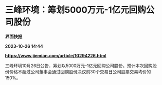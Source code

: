 # 三峰环境：筹划5000万元-1亿元回购公司股份
**界面快报**

**2023-10-26 14:44**

**https://www.jiemian.com/article/10294226.html**

三峰环境10月26日公告，筹划以5000万元-1亿元回购公司股份。预计本次回购股份价格不超过公司董事会通过回购股份决议前30个交易日公司股票交易均价的150%。